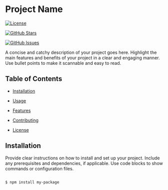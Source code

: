 # Project Name

[![License](https://img.shields.io/badge/license-MIT-blue.svg)](LICENSE)

[![GitHub Stars](https://img.shields.io/github/stars/your-username/repo-name.svg)](https://github.com/your-username/repo-name/stargazers)

[![GitHub Issues](https://img.shields.io/github/issues/your-username/repo-name.svg)](https://github.com/your-username/repo-name/issues)

A concise and catchy description of your project goes here. Highlight the main features and benefits of your project in a clear and engaging manner. Use bullet points to make it scannable and easy to read.

## Table of Contents

- [Installation](#installation)

- [Usage](#usage)

- [Features](#features)

- [Contributing](#contributing)

- [License](#license)

## Installation

Provide clear instructions on how to install and set up your project. Include any prerequisites and dependencies, if applicable. Use code blocks to show commands or configuration files.

```shell

$ npm install my-package

 

